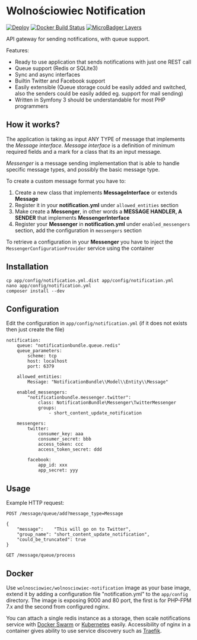Wolnościowiec Notification
==========================

[![Deploy](https://www.herokucdn.com/deploy/button.svg)](https://heroku.com/deploy?template=https://github.com/Wolnosciowiec/wolnosciowiec-notification)
[![Docker Build Status](https://img.shields.io/docker/build/wolnosciowiec/wolnosciowiec-notification.svg)](https://hub.docker.com/r/wolnosciowiec/wolnosciowiec-notification)
[![MicroBadger Layers](https://img.shields.io/microbadger/layers/wolnosciowiec/wolnosciowiec-notification.svg)](https://github.com/Wolnosciowiec/wolnosciowiec-notification)



API gateway for sending notifications, with queue support.

Features:
- Ready to use application that sends notifications with just one REST call
- Queue support (Redis or SQLite3)
- Sync and async interfaces
- Builtin Twitter and Facebook support
- Easily extensible (Queue storage could be easily added and switched, also the senders could be easily added eg. support for mail sending)
- Written in Symfony 3 should be understandable for most PHP programmers

## How it works?

The application is taking as input ANY TYPE of message that implements the _Message interface_.
_Message interface_ is a definition of minimum required fields and a mark for a class that its an input message.

_Messenger_ is a message sending implementation that is able to handle specific message types, and possibly the basic message type.

To create a custom message format you have to:
1. Create a new class that implements **MessageInterface** or extends **Message**
2. Register it in your **notification.yml** under `allowed_entities` section
3. Make create a **Messenger**, in other words a **MESSAGE HANDLER, A SENDER** that implements **MessengerInterface**
4. Register your **Messenger** in **notification.yml** under `enabled_messengers` section, add the configuration in `messengers` section

To retrieve a configuration in your **Messenger** you have to inject the `MessengerConfigurationProvider` service using the container

## Installation

```
cp app/config/notification.yml.dist app/config/notification.yml
nano app/config/notification.yml
composer install --dev
```

## Configuration

Edit the configuration in `app/config/notification.yml` (if it does not exists then just create the file)

```
notification:
    queue: "notificationbundle.queue.redis"
    queue_parameters:
        scheme: tcp
        host: localhost
        port: 6379

    allowed_entities:
        Message: "NotificationBundle\\Model\\Entity\\Message"

    enabled_messengers:
        "notificationbundle.messenger.twitter":
            class: NotificationBundle\Messenger\TwitterMessenger
            groups:
                - short_content_update_notification

    messengers:
        twitter:
            consumer_key: aaa
            consumer_secret: bbb
            access_token: ccc
            access_token_secret: ddd

        facebook:
            app_id: xxx
            app_secret: yyy
```

## Usage

Example HTTP request:

```
POST /message/queue/add?message_type=Message

{
    "message":    "This will go on to Twitter",
    "group_name": "short_content_update_notification",
    "could_be_truncated": true
}
```

```
GET /message/queue/process
```

## Docker

Use `wolnosciowiec/wolnosciowiec-notification` image as your base image, extend it by adding a configuration file "notification.yml" to the `app/config` directory.
The image is exposing 9000 and 80 port, the first is for PHP-FPM 7.x and the second from configured nginx.

You can attach a single redis instance as a storage, then scale notifications service with [Docker Swarm](https://docs.docker.com/engine/swarm/) or [Kubernetes](https://kubernetes.io) easily.
Accessibility of nginx in a container gives ability to use service discovery such as [Traefik](https://traefik.io/).
